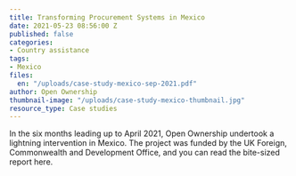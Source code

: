 ```yaml
---
title: Transforming Procurement Systems in Mexico
date: 2021-05-23 08:56:00 Z
published: false
categories:
- Country assistance
tags:
- Mexico
files:
  en: "/uploads/case-study-mexico-sep-2021.pdf"
author: Open Ownership
thumbnail-image: "/uploads/case-study-mexico-thumbnail.jpg"
resource_type: Case studies
---
```


In the six months leading up to April 2021, Open Ownership undertook a lightning intervention in Mexico. The project was funded by the UK Foreign, Commonwealth and Development Office, and you can read the bite-sized report here.